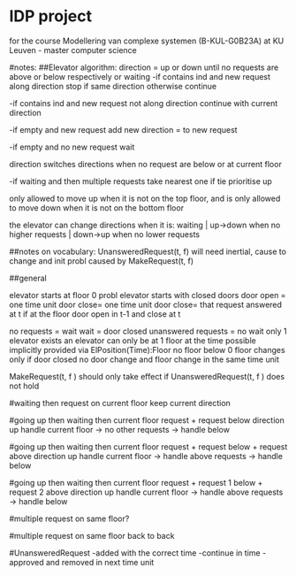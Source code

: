# IDP project
 
for the course Modellering van complexe systemen (B-KUL-G0B23A) at KU Leuven - master computer science


#notes:
##Elevator algorithm:
direction = up or down until no requests are above or below respectively or waiting
-if contains ind and new request along direction
	stop if same direction
	otherwise continue
	
-if contains ind and new request not along direction
	continue with current direction

-if empty and new request
	add new direction = to new request

-if empty and no new request
	wait

direction switches directions when no request are below or at current floor

-if waiting and then multiple requests
	take nearest one
		if tie
			prioritise up

only allowed to move up when it is not on the top floor, and is only allowed to move down when it is not on the bottom floor

the elevator can change directions when it is: waiting | up->down when no higher requests | down->up when no lower requests

##notes on vocabulary:
UnansweredRequest(t, f) will need inertial, cause to change and init
	probl caused by MakeRequest(t, f)

##general

elevator starts at floor 0
probl elevator starts with closed doors
door open = one time unit
door close= one time unit
door close= that 
request answered at t if at the floor door open in t-1 and close at t

no requests = wait 
wait = door closed
unanswered requests = no wait
only 1 elevator exists
an elevator can only be at 1 floor at the time
	possible implicitly provided via ElPosition(Time):Floor
no floor below 0
floor changes only if door closed
no door change and floor change in the same time unit


MakeRequest(t, f ) should only take effect if UnansweredRequest(t, f ) does not hold


#waiting then request on current floor
keep current direction 

#going up then waiting then current floor request + request below
direction up handle current floor -> no other requests -> handle below

#going up then waiting then current floor request + request below + request above 
direction up handle current floor -> handle above requests -> handle below

#going up then waiting then current floor request + request 1 below + request 2 above 
direction up handle current floor -> handle above requests -> handle below

#multiple request on same floor?

#multiple request on same floor back to back

#UnansweredRequest
-added with the correct time
-continue in time
-approved and removed in next time unit


